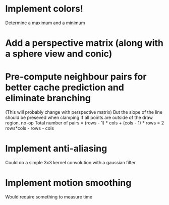 # Implement colors!
Determine a maximum and a minimum

# Add a perspective matrix (along with a sphere view and conic)


# Pre-compute neighbour pairs for better cache prediction and eliminate branching
(This will probably change with perspective matrix)
But the slope of the line should be preseved when clamping
If all points are outside of the draw region, no-op
Total number of pairs = (rows - 1) * cols + (cols - 1) * rows = 2 rows*cols - rows - cols

# Implement anti-aliasing
Could do a simple 3x3 kernel convolution with a gaussian filter

# Implement motion smoothing
Would require something to measure time
